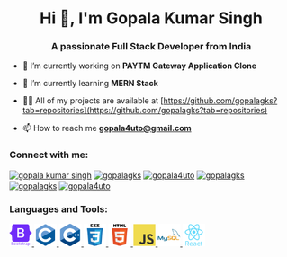<h1 align="center">Hi 👋, I'm Gopala Kumar Singh</h1>
<h3 align="center">A passionate Full Stack Developer from India</h3>

- 🔭 I’m currently working on **PAYTM Gateway Application Clone**

- 🌱 I’m currently learning **MERN Stack**

- 👨‍💻 All of my projects are available at [https://github.com/gopalagks?tab=repositories](https://github.com/gopalagks?tab=repositories)

- 📫 How to reach me **gopala4uto@gmail.com**

<h3 align="left">Connect with me:</h3>
<p align="left">
<a href="https://linkedin.com/in/gopala kumar singh" target="blank"><img align="center" src="https://raw.githubusercontent.com/rahuldkjain/github-profile-readme-generator/master/src/images/icons/Social/linked-in-alt.svg" alt="gopala kumar singh" height="30" width="40" /></a>
<a href="https://www.codechef.com/users/gopalagks" target="blank"><img align="center" src="https://cdn.jsdelivr.net/npm/simple-icons@3.1.0/icons/codechef.svg" alt="gopalagks" height="30" width="40" /></a>
<a href="https://www.hackerrank.com/gopala4uto" target="blank"><img align="center" src="https://raw.githubusercontent.com/rahuldkjain/github-profile-readme-generator/master/src/images/icons/Social/hackerrank.svg" alt="gopala4uto" height="30" width="40" /></a>
<a href="https://codeforces.com/profile/gopalagks" target="blank"><img align="center" src="https://raw.githubusercontent.com/rahuldkjain/github-profile-readme-generator/master/src/images/icons/Social/codeforces.svg" alt="gopalagks" height="30" width="40" /></a>
<a href="https://www.leetcode.com/gopalagks" target="blank"><img align="center" src="https://raw.githubusercontent.com/rahuldkjain/github-profile-readme-generator/master/src/images/icons/Social/leet-code.svg" alt="gopalagks" height="30" width="40" /></a>
<a href="https://auth.geeksforgeeks.org/user/gopala4uto" target="blank"><img align="center" src="https://raw.githubusercontent.com/rahuldkjain/github-profile-readme-generator/master/src/images/icons/Social/geeks-for-geeks.svg" alt="gopala4uto" height="30" width="40" /></a>
</p>

<h3 align="left">Languages and Tools:</h3>
<p align="left"> <a href="https://getbootstrap.com" target="_blank" rel="noreferrer"> <img src="https://raw.githubusercontent.com/devicons/devicon/master/icons/bootstrap/bootstrap-plain-wordmark.svg" alt="bootstrap" width="40" height="40"/> </a> <a href="https://www.cprogramming.com/" target="_blank" rel="noreferrer"> <img src="https://raw.githubusercontent.com/devicons/devicon/master/icons/c/c-original.svg" alt="c" width="40" height="40"/> </a> <a href="https://www.w3schools.com/cpp/" target="_blank" rel="noreferrer"> <img src="https://raw.githubusercontent.com/devicons/devicon/master/icons/cplusplus/cplusplus-original.svg" alt="cplusplus" width="40" height="40"/> </a> <a href="https://www.w3schools.com/css/" target="_blank" rel="noreferrer"> <img src="https://raw.githubusercontent.com/devicons/devicon/master/icons/css3/css3-original-wordmark.svg" alt="css3" width="40" height="40"/> </a> <a href="https://www.w3.org/html/" target="_blank" rel="noreferrer"> <img src="https://raw.githubusercontent.com/devicons/devicon/master/icons/html5/html5-original-wordmark.svg" alt="html5" width="40" height="40"/> </a> <a href="https://developer.mozilla.org/en-US/docs/Web/JavaScript" target="_blank" rel="noreferrer"> <img src="https://raw.githubusercontent.com/devicons/devicon/master/icons/javascript/javascript-original.svg" alt="javascript" width="40" height="40"/> </a> <a href="https://www.mysql.com/" target="_blank" rel="noreferrer"> <img src="https://raw.githubusercontent.com/devicons/devicon/master/icons/mysql/mysql-original-wordmark.svg" alt="mysql" width="40" height="40"/> </a> <a href="https://reactjs.org/" target="_blank" rel="noreferrer"> <img src="https://raw.githubusercontent.com/devicons/devicon/master/icons/react/react-original-wordmark.svg" alt="react" width="40" height="40"/> </a> </p>
